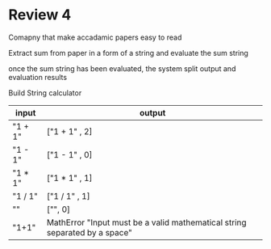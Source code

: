 # Review 4

Comapny that make accadamic papers easy to read

Extract sum from paper in a form of a string and evaluate the sum  string

once the sum string has been evaluated, the system split output and evaluation results


Build String calculator 


| input  | output        |
| ------ | ------------- |
|"1 + 1" | ["1 + 1" , 2] |
|"1 - 1" | ["1 - 1" , 0] |
|"1 * 1" | ["1 * 1" , 1] |
|"1 / 1" | ["1 / 1" , 1] |
|"" | ["", 0] |
|"1+1" | MathError "Input must be a valid mathematical string separated by a space" |
